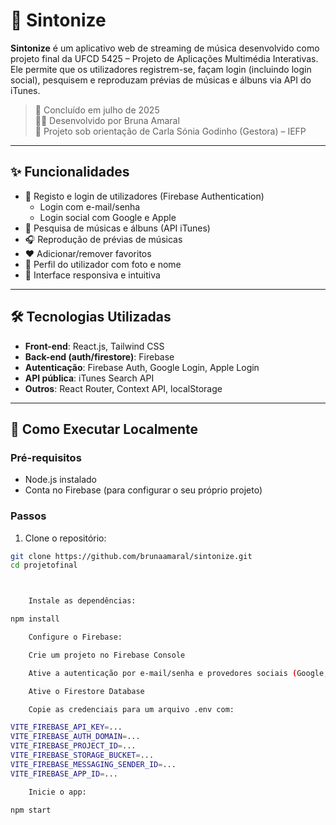 # 🎵 Sintonize

**Sintonize** é um aplicativo web de streaming de música desenvolvido como projeto final da UFCD 5425 – Projeto de Aplicações Multimédia Interativas. Ele permite que os utilizadores registrem-se, façam login (incluindo login social), pesquisem e reproduzam prévias de músicas e álbuns via API do iTunes.

> 📅 Concluído em julho de 2025  
> 👩‍💻 Desenvolvido por Bruna Amaral  
> 👥 Projeto sob orientação de Carla Sónia Godinho (Gestora) – IEFP

---

## ✨ Funcionalidades

- 🔐 Registo e login de utilizadores (Firebase Authentication)
  - Login com e-mail/senha
  - Login social com Google e Apple
- 🔎 Pesquisa de músicas e álbuns (API iTunes)
- 🎧 Reprodução de prévias de músicas
- ❤️ Adicionar/remover favoritos
- 👤 Perfil do utilizador com foto e nome
- 📱 Interface responsiva e intuitiva

---

## 🛠️ Tecnologias Utilizadas

- **Front-end**: React.js, Tailwind CSS
- **Back-end (auth/firestore)**: Firebase
- **Autenticação**: Firebase Auth, Google Login, Apple Login
- **API pública**: iTunes Search API
- **Outros**: React Router, Context API, localStorage

---

## 🚀 Como Executar Localmente

### Pré-requisitos

- Node.js instalado
- Conta no Firebase (para configurar o seu próprio projeto)

### Passos

1. Clone o repositório:

```bash
git clone https://github.com/brunaamaral/sintonize.git
cd projetofinal



    Instale as dependências:

npm install

    Configure o Firebase:

    Crie um projeto no Firebase Console

    Ative a autenticação por e-mail/senha e provedores sociais (Google, Apple)

    Ative o Firestore Database

    Copie as credenciais para um arquivo .env com:

VITE_FIREBASE_API_KEY=...
VITE_FIREBASE_AUTH_DOMAIN=...
VITE_FIREBASE_PROJECT_ID=...
VITE_FIREBASE_STORAGE_BUCKET=...
VITE_FIREBASE_MESSAGING_SENDER_ID=...
VITE_FIREBASE_APP_ID=...

    Inicie o app:

npm start
